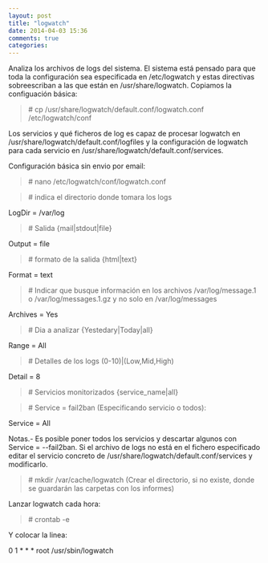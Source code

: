```yaml
---
layout: post
title: "logwatch"
date: 2014-04-03 15:36
comments: true
categories: 
---
```

Analiza los archivos de logs del sistema. El sistema está pensado para que toda la configuración sea especificada en /etc/logwatch y estas directivas sobreescriban a las que están en /usr/share/logwatch. Copiamos la configuación básica:

>\# cp /usr/share/logwatch/default.conf/logwatch.conf /etc/logwatch/conf

Los servicios y qué ficheros de log es capaz de procesar logwatch en /usr/share/logwatch/default.conf/logfiles y la configuración de logwatch para cada servicio en /usr/share/logwatch/default.conf/services.

Configuración básica sin envio por email:

>\# nano /etc/logwatch/conf/logwatch.conf

>\# indica el directorio donde tomara los logs

LogDir = /var/log

>\# Salida {mail|stdout|file}

Output = file

>\# formato de la salida {html|text}

Format = text

>\# Indicar que busque información en los archivos /var/log/message.1 o /var/log/messages.1.gz y no solo en /var/log/messages

Archives = Yes

>\# Dia a analizar {Yestedary|Today|all}

Range = All

>\# Detalles de los logs (0-10)|(Low,Mid,High)

Detail = 8

>\# Servicios monitorizados {service_name|all}

>\# Service = fail2ban (Especificando servicio o todos):

Service = All

Notas.- Es posible poner todos los servicios y descartar algunos con Service = --fail2ban. Si el archivo de logs no está en el fichero especificado editar el servicio concreto de /usr/share/logwatch/default.conf/services y modificarlo.

>\# mkdir /var/cache/logwatch (Crear el directorio, si no existe, donde se guardarán las carpetas con los informes)

Lanzar logwatch cada hora:

>\# crontab -e

Y colocar la linea:

0 1  * * *   root       /usr/sbin/logwatch


